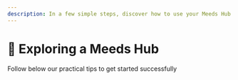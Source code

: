 ```yaml
---
description: In a few simple steps, discover how to use your Meeds Hub easily and effectively.
---
```


# 🚀 Exploring a Meeds Hub

Follow below our practical tips to get started successfully
